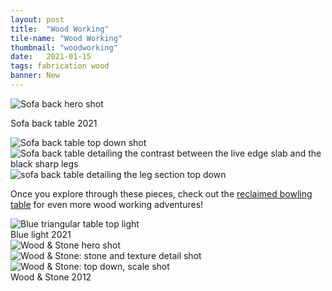 ```yaml
---
layout: post
title:  "Wood Working"
tile-name: "Wood Working"
thumbnail: "woodworking"
date:   2021-01-15
tags: fabrication wood
banner: New
---
```


<!-- Sofa back table hero shot and sort description -->
<div class="grid-x grid-padding-x grid-margin-y">
  <div class="cell">
    <img src="../img/woodworking/sofabackhero.jpg" alt="Sofa back hero shot">
  </div>
  <p>Sofa back table 2021</p>
  <div class="cell">
    <img src="../img/woodworking/sofabacktopdown.jpg" alt="Sofa back table top down shot">
  </div>
  <div class="medium-6 cell">
    <img src="../img/woodworking/sofabackcontrastdetail.jpg" alt="Sofa back table detailing the contrast between the live edge slab and the black sharp legs">
  </div>
  <div class="medium-6 cell">
    <img src="../img/woodworking/sofabacklegdetail.jpg" alt="sofa back table detailing the leg section top down">
  </div>
</div>

Once you explore through these pieces, check out the <a href="/bowlingtable">reclaimed bowling table</a> for even more wood working adventures!

<div class="grid-x grid-padding-x grid-margin-y">
  <div class="cell">
    <img src="../img/woodworking/bluelight.jpg" alt="Blue triangular table top light">
  </div>
</div>
Blue light 2021

<div class="grid-x grid-padding-x grid-margin-y">
  <div class="cell">
    <img src="../img/woodworking/stonehero.jpg" alt="Wood & Stone hero shot">
  </div>
</div>

<div class="grid-x grid-padding-x grid-margin-y">
  <div class="medium-6 cell">
    <img src="../img/woodworking/stonedetail1.jpg" alt="Wood & Stone: stone and texture detail shot">
  </div>
  <div class="medium-6 cell">
    <img src="../img/woodworking/stonedetail2.jpg" alt="Wood & Stone: top down, scale shot">
  </div>
</div>
Wood & Stone 2012
